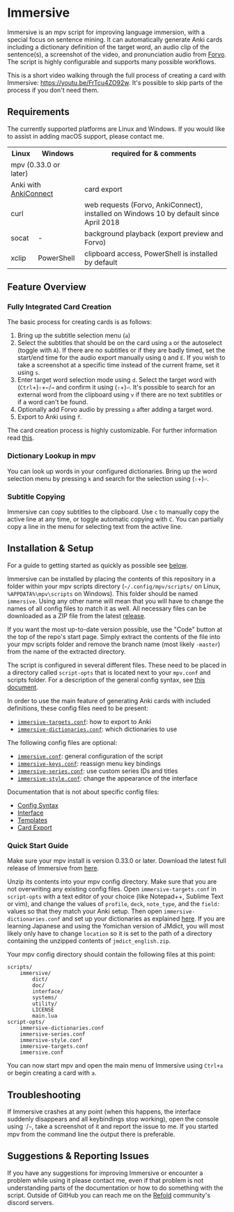 # Immersive

Immersive is an mpv script for improving language immersion, with a special
focus on sentence mining. It can automatically generate Anki cards including a
dictionary definition of the target word, an audio clip of the sentence(s), a
screenshot of the video, and pronunciation audio from
[Forvo](https://forvo.com/). The script is highly configurable and supports
many possible workflows.

This is a short video walking through the full process of creating a card with
Immersive: https://youtu.be/FrTcu4ZO92w. It's possible to skip parts of the
process if you don't need them.


## Requirements

The currently supported platforms are Linux and Windows. If you would like to
assist in adding macOS support, please contact me.

<table>
	<tr>
		<th>Linux</th>
		<th>Windows</th>
		<th>required for & comments</th>
	</tr>
	<tr>
		<td colspan="2">mpv (0.33.0 or later)</td>
		<td></td>
	</tr>
	<tr>
		<td colspan="2">
			Anki with <a href="https://ankiweb.net/shared/info/2055492159">AnkiConnect</a>
		</td>
		<td>card export</td>
	</tr>
	<tr>
		<td colspan="2">curl</td>
		<td>web requests (Forvo, AnkiConnect), installed on Windows 10 by default since April 2018</td>
	</tr>
	<tr>
		<td>socat</td>
		<td>-</td>
		<td>background playback (export preview and Forvo)</td>
	</tr>
	<tr>
		<td>xclip</td>
		<td>PowerShell</td>
		<td>clipboard access, PowerShell is installed by default</td>
	</tr>
</table>


## Feature Overview

### Fully Integrated Card Creation

The basic process for creating cards is as follows:

1. Bring up the subtitle selection menu (`a`)
2. Select the subtitles that should be on the card using `a` or the autoselect
(toggle with `A`). If there are no subtitles or if they are badly timed, set
the start/end time for the audio export manually using `Q` and `E`. If you
wish to take a screenshot at a specific time instead of the current frame, set
it using `s`.
3. Enter target word selection mode using `d`. Select the target word with
(`Ctrl`+)`⇧`+`←`/`→` and confirm it using (`⇧`+)`⏎`. It's possible to search
for an external word from the clipboard using `v` if there are no text
subtitles or if a word can't be found.
4. Optionally add Forvo audio by pressing `a` after adding a target word.
5. Export to Anki using `f`.

The card creation process is highly customizable. For further information read
[this](/doc/card-export.md).

### Dictionary Lookup in mpv

You can look up words in your configured dictionaries. Bring up the word
selection menu by pressing `k` and search for the selection using (`⇧`+)`⏎`.

### Subtitle Copying

Immersive can copy subtitles to the clipboard. Use `c` to manually copy the
active line at any time, or toggle automatic copying with `C`. You can
partially copy a line in the menu for selecting text from the active line.


## Installation & Setup

For a guide to getting started as quickly as possible see [below](#quick-start-guide).

Immersive can be installed by placing the contents of this repository in a
folder within your mpv scripts directory (`~/.config/mpv/scripts/` on Linux,
`%APPDATA%\mpv\scripts` on Windows). This folder should be named `immersive`.
Using any other name will mean that you will have to change the names of all
config files to match it as well. All necessary files can be downloaded as a
ZIP file from the latest [release](https://github.com/Ben-Kerman/immersive/releases).

If you want the most up-to-date version possible, use the "Code" button at the
top of the repo's start page. Simply extract the contents of the file into
your mpv scripts folder and remove the branch name (most likely `-master`)
from the name of the extracted directory.

The script is configured in several different files. These need to be placed
in a directory called `script-opts` that is located next to your `mpv.conf`
and scripts folder. For a description of the general config syntax, see [this
document](/doc/config.md).

In order to use the main feature of generating Anki cards with included
definitions, these config files need to be present:
- [`immersive-targets.conf`](/doc/targets.md): how to export to Anki
- [`immersive-dictionaries.conf`](/doc/dictionaries.md): which dictionaries to use

The following config files are optional:
- [`immersive.conf`](/doc/script-config.md): general configuration of the script
- [`immersive-keys.conf`](/doc/keys.md): reassign menu key bindings
- [`immersive-series.conf`](/doc/series.md): use custom series IDs and titles
- [`immersive-style.conf`](/doc/style.md): change the appearance of the interface

Documentation that is not about specific config files:
- [Config Syntax](/doc/config.md)
- [Interface](/doc/interface.md)
- [Templates](/doc/templates.md)
- [Card Export](/doc/card-export.md)


### Quick Start Guide

Make sure your mpv install is version 0.33.0 or later. Download the latest
full release of Immersive from [here](https://github.com/Ben-Kerman/immersive/releases).

Unzip its contents into your mpv config directory. Make sure that you are not
overwriting any existing config files. Open `immersive-targets.conf` in
`script-opts` with a text editor of your choice (like Notepad++, Sublime Text
or vim), and change the values of `profile`, `deck`, `note_type`, and the
`field:` values so that they match your Anki setup. Then open
`immersive-dictionaries.conf` and set up your dictionaries as explained
[here](/doc/dictionaries.md). If you are learning Japanese and using the
Yomichan version of JMdict, you will most likely only have to change
`location` so it is set to the path of a directory containing the unzipped
contents of `jmdict_english.zip`.

Your mpv config directory should contain the following files at this point:

```
scripts/
    immersive/
        dict/
        doc/
        interface/
        systems/
        utility/
        LICENSE
        main.lua
script-opts/
    immersive-dictionaries.conf
    immersive-series.conf
    immersive-style.conf
    immersive-targets.conf
    immersive.conf
```

You can now start mpv and open the main menu of Immersive using `Ctrl+a` or
begin creating a card with `a`.


## Troubleshooting

If Immersive crashes at any point (when this happens, the interface suddenly
disappears and all keybindings stop working), open the console using `ˋ`/`~`,
take a screenshot of it and report the issue to me. If you started mpv from
the command line the output there is preferable.


## Suggestions & Reporting Issues

If you have any suggestions for improving Immersive or encounter a problem
while using it please contact me, even if that problem is not understanding
parts of the documentation or how to do something with the script. Outside of
GitHub you can reach me on the [Refold](https://refold.la/) community's
discord servers.

